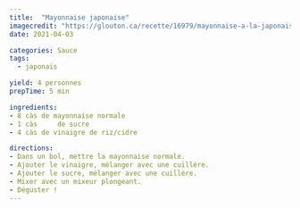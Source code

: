 ```yaml
---
title:  "Mayonnaise japonaise"
imagecredit: "https://glouton.ca/recette/16979/mayonnaise-a-la-japonaise"
date: 2021-04-03

categories: Sauce
tags:
  - japonais

yield: 4 personnes
prepTime: 5 min

ingredients:
- 8 càs de mayonnaise normale
- 1 càs 	de sucre
- 4 càs de vinaigre de riz/cidre

directions:
- Dans un bol, mettre la mayonnaise normale.
- Ajouter le vinaigre, mélanger avec une cuillère.
- Ajouter le sucre, mélanger avec une cuillère.
- Mixer avec un mixeur plongeant.
- Déguster !
---
```


